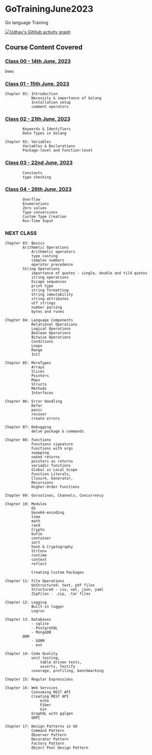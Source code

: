 # GoTrainingJune2023
Go language Training


[![Udhay's GitHub activity graph](https://img.shields.io/github/commit-activity/m/udhayprakash/udhayprakash?label=Commit%20Activity&logo=github&style=flat-square)](https://github.com/udhayprakash/GoTrainingJune2023)


## Course Content Covered


### [Class 00 - 14th June, 2023](https://youtu.be/Xo9kNfZX_qM)
    Demo

### [Class 01 - 15th June, 2023](https://youtu.be/6R1vTqxr9uo)

    Chapter 01: Introduction
                Necessity & importance of Golang
                Installation setup
                comment operators

### [Class 02 - 21th June, 2023](https://youtu.be/PT3Qea9GMkw)

            Keywords & Identifiers
            Data Types in Golang

    Chapter 02: Variables
            Variables & Declarations
            Package-level and Function-level

### [Class 03 - 22nd June, 2023](https://youtu.be/SuCPNGdMLeI)

            Constants
            type checking

### [Class 04 - 26th June, 2023]()
            Overflow
            Enumerations
            Zero values
            Type conversions
            Custom Type Creation
            Run-Time Input

### NEXT CLASS

    Chapter 03: Basics
            Arithmetic Operations
                Arithmetic operators
                type casting
                complex numbers
                operator precedence
            String Operations
                importance of quotes - single, double and tild quotes
                string operations
                Escape sequences
                print type
                string formatting
                String immutability
                string attributes
                utf strings
                number parsing
                bytes and runes

    Chapter 04: Language Components
                Relational Operations
                Logical Operations
                Boolean Operations
                Bitwise Operations
                Conditions
                Loops
                Range
                Init

    Chapter 05: MoreTypes
                Arrays
                Slices
                Pointers
                Maps
                Structs
                Methods
                Interfaces

    Chapter 06: Error Handling
                Defer
                panic
                recover
                create errors

    Chapter 07: Debugging
                delve package & commands

    Chapter 08: Functions
                Functions signature
                Functions with args
                swapping
                naked returns
                pointers as returns
                variadic functions
                Global vs Local Scope
                Function Literals,
                Closure, Generator,
                Recursions
                Higher-Order Functions

    Chapter 09: Goroutines, Channels, Concurrency

    Chapter 10: Modules
                OS
                base64-encoding
                time
                math
                rand
                Crypto
                bufio
                container
                sort
                hash & Cryptography
                StrConv
                runtime
                context
                reflect

                Creating Custom Packages

    Chapter 11: File Operations
                UnStructured- text, pdf files
                Structured - csv, xml, json, yaml
                ZipFiles - .zip, .tar files

    Chapter 12: Logging
                Built-in logger
                Logrus

    Chapter 13: Databases
                - sqlite
                - PostgreSQL
                - MongoDB
            ORM
                - GORM
                - ent

    Chapter 14: Code Quality
                unit testing,
                    table driven tests,
                    asserts, Testify
                coverage, profiling, benchmarking

    Chapter 15: Regular Expressions

    Chapter 16: Web Services
                Consuming REST API
                Creating REST API
                    echo
                    Fiber
                    Gin
                GraphQL with gqlgen
                GRPC

    Chapter 17: Design Patterns in GO 
                Command Pattern 
                Observer Pattern 
                Decorator Pattern
                Factory Pattern
                Object Pool Design Pattern

